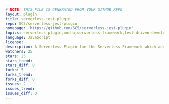 ```yaml
---
# NOTE: THIS FILE IS GENERATED FROM YOUR GITHUB REPO
layout: plugin
title: serverless-jest-plugin
repo: SC5/serverless-jest-plugin
homepage: 'https://github.com/SC5/serverless-jest-plugin'
topics: serverless-plugin,mocha,serverless-framework,test-driven-development
language: JavaScript
license: 
description: A Serverless Plugin for the Serverless Framework which adds support for test-driven development using Jest
watchers: 25
stars: 25
stars_trend: 
stars_diff: 0
forks: 5
forks_trend: 
forks_diff: 0
issues: 2
issues_trend: 
issues_diff: 0
---
```

